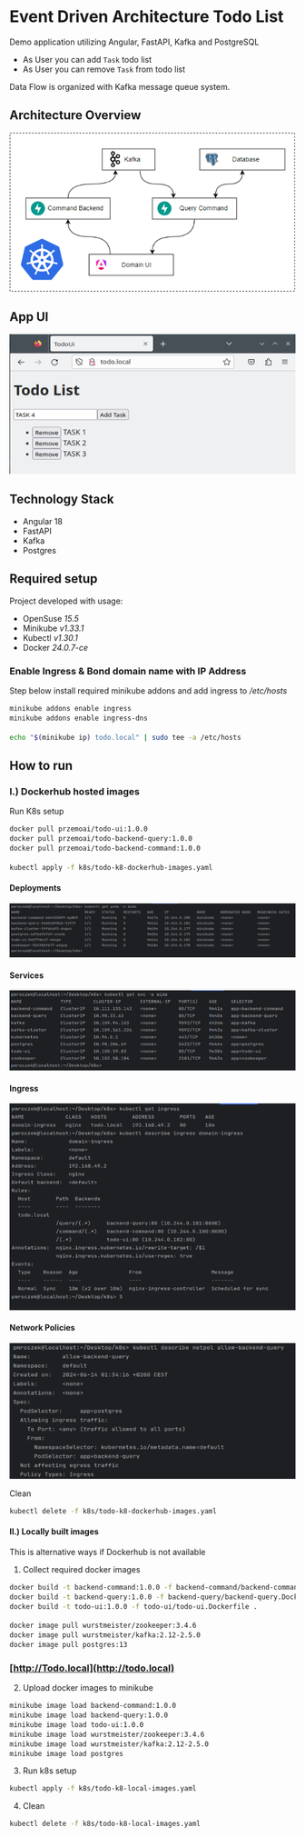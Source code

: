 # Event Driven Architecture Todo List

Demo application utilizing Angular, FastAPI, Kafka and PostgreSQL

- As User you can add `Task` todo list
- As User you can remove `Task` from todo list

Data Flow is organized with Kafka message queue system.

## Architecture Overview

![Architecture](images/Architecture.png)

## App UI
![App UI](images/app-snapshot-01.png)

## Technology Stack

- Angular 18
- FastAPI
- Kafka
- Postgres

## Required setup

Project developed with usage:

- OpenSuse _15.5_
- Minikube _v1.33.1_
- Kubectl _v1.30.1_
- Docker _24.0.7-ce_

### Enable Ingress & Bond domain name with IP Address

Step below install required minikube addons and add ingress to _/etc/hosts_

```bash
minikube addons enable ingress
minikube addons enable ingress-dns

echo "$(minikube ip) todo.local" | sudo tee -a /etc/hosts
```

## How to run

### I.) Dockerhub hosted images

Run K8s setup

```bash
docker pull przemoai/todo-ui:1.0.0
docker pull przemoai/todo-backend-query:1.0.0
docker pull przemoai/todo-backend-command:1.0.0

kubectl apply -f k8s/todo-k8-dockerhub-images.yaml
```
#### Deployments
![Deployments](images/k8s-snapshot-01.png)
#### Services
![Services](images/k8s-snapshot-02.png)
#### Ingress
![Ingress](images/k8s-snapshot-03.png)
#### Network Policies
![Network Policies](images/k8s-snapshot-04.png)


Clean

```bash 
kubectl delete -f k8s/todo-k8-dockerhub-images.yaml
```

#### II.) Locally built images

This is alternative ways if Dockerhub is not available

1. Collect required docker images

```bash
docker build -t backend-command:1.0.0 -f backend-command/backend-command.Dockerfile .
docker build -t backend-query:1.0.0 -f backend-query/backend-query.Dockerfile .
docker build -t todo-ui:1.0.0 -f todo-ui/todo-ui.Dockerfile .

docker image pull wurstmeister/zookeeper:3.4.6
docker image pull wurstmeister/kafka:2.12-2.5.0
docker image pull postgres:13
```

### [http://Todo.local](http://todo.local)

2. Upload docker images to minikube

```bash
minikube image load backend-command:1.0.0
minikube image load backend-query:1.0.0
minikube image load todo-ui:1.0.0
minikube image load wurstmeister/zookeeper:3.4.6
minikube image load wurstmeister/kafka:2.12-2.5.0
minikube image load postgres
```

3. Run k8s setup

```bash
kubectl apply -f k8s/todo-k8-local-images.yaml
```

4. Clean

```bash
kubectl delete -f k8s/todo-k8-local-images.yaml
```

